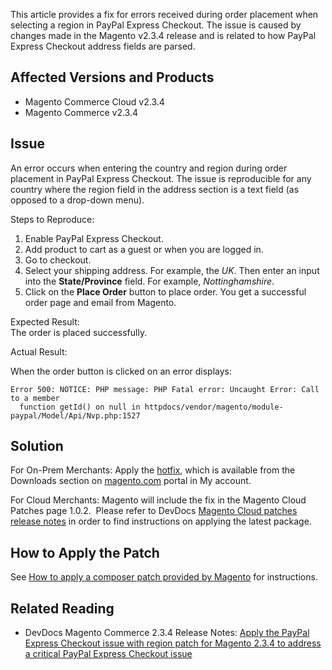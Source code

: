 This article provides a fix for errors received during order placement when selecting a region in PayPal Express Checkout. The issue is caused by changes made in the Magento v2.3.4 release and is related to how PayPal Express Checkout address fields are parsed.

## Affected Versions and Products&nbsp;

*   Magento Commerce Cloud v2.3.4
*   Magento Commerce v2.3.4

## Issue

An error occurs when entering the country and region during order placement in PayPal Express Checkout. The issue is reproducible for any country where the region field in the address section is a text field (as opposed to a drop-down menu).&nbsp;

<span class="wysiwyg-underline">Steps to Reproduce</span>:

1.   Enable PayPal Express Checkout.
2.   Add product to cart as a guest or when you are logged in.
3.   Go to checkout.
4.   Select your shipping address. For example, the _UK_. Then enter an input into the __State/Province__ field. For example, _Nottinghamshire_.
5.   Click on the __Place&nbsp;Order__ button to place order. You get a&nbsp;successful order page and email from Magento.

<span class="wysiwyg-underline">Expected Result:</span>  
 The order is placed successfully.  
   
 <span class="wysiwyg-underline">Actual Result:  
  
</span>When the order button is clicked on an error displays:

<pre class="line-numbers"><code class="language-clike">Error 500: NOTICE: PHP message: PHP Fatal error: Uncaught Error: Call to a member
  function getId() on null in httpdocs/vendor/magento/module-paypal/Model/Api/Nvp.php:1527</code></pre>

## Solution

For On-Prem Merchants: Apply the <a href="https://magento.com/tech-resources/download#download2353" rel="noopener" target="_blank">hotfix,</a> which is available from the Downloads section on <a class="c-link" href="https://magento.com" rel="noopener noreferrer" target="_blank">magento.com</a> portal in My account.

For Cloud Merchants: Magento will include the fix in the Magento Cloud Patches page 1.0.2.&nbsp; Please refer to DevDocs&nbsp;<a href="https://devdocs.magento.com/cloud/release-notes/mcp-release-notes.html?itm_source=devdocs&amp;itm_medium=quick_search&amp;itm_campaign=federated_search&amp;itm_term=cloud%20patche" rel="noopener" target="_blank">Magento Cloud patches release notes</a>&nbsp;in order to find instructions on applying the latest package.&nbsp;

## How to Apply the Patch

See <a href="https://support.magento.com/hc/en-us/articles/360028367731" rel="noopener" target="_blank">How to apply a composer patch provided by Magento</a> for instructions.

## Related Reading

*   DevDocs Magento Commerce 2.3.4 Release Notes: <a href="https://devdocs.magento.com/guides/v2.3/release-notes/release-notes-2-3-4-commerce.html#apply-the-paypal-express-checkout-issue-with-region-patch-for-magento-234-to-address-a-critical-paypal-express-checkout-issue" rel="noopener" target="_blank">Apply the PayPal Express Checkout issue with region patch for Magento 2.3.4 to address a critical PayPal Express Checkout issue</a>